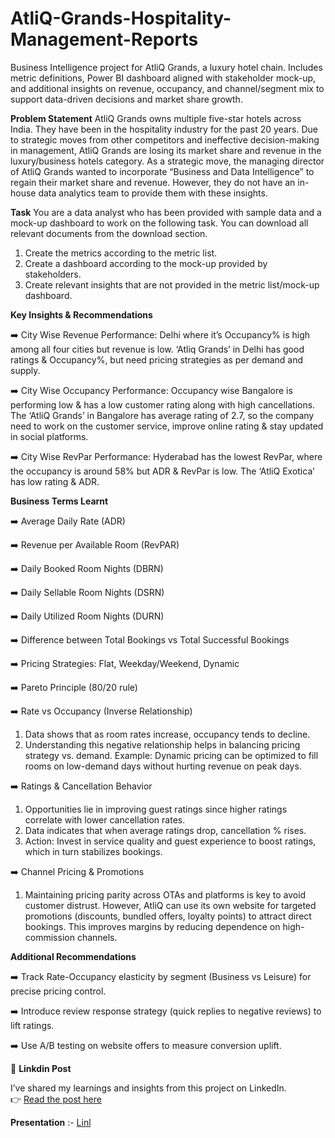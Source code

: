 # AtliQ-Grands-Hospitality-Management-Reports
Business Intelligence project for AtliQ Grands, a luxury hotel chain. Includes metric definitions, Power BI dashboard aligned with stakeholder mock-up, and additional insights on revenue, occupancy, and channel/segment mix to support data-driven decisions and market share growth.

**Problem Statement**
AtliQ Grands owns multiple five-star hotels across India. They have been in the hospitality industry for the past 20 years. Due to strategic moves from other competitors and ineffective decision-making in management, AtliQ Grands are losing its market share and revenue in the luxury/business hotels category. As a strategic move, the managing director of AtliQ Grands wanted to incorporate “Business and Data Intelligence” to regain their market share and revenue. However, they do not have an in-house data analytics team to provide them with these insights.

**Task**
You are a data analyst who has been provided with sample data and a mock-up dashboard to work on the following task. You can download all relevant documents from the download section.

1) Create the metrics according to the metric list.
2) Create a dashboard according to the mock-up provided by stakeholders.
3) Create relevant insights that are not provided in the metric list/mock-up dashboard.

**Key Insights & Recommendations**

➡️ City Wise Revenue Performance:
Delhi where it’s Occupancy% is high among all four cities but revenue is low. ‘Atliq Grands’ in Delhi has good ratings & Occupancy%, but need pricing strategies as per demand and supply.

➡️ City Wise Occupancy Performance:
Occupancy wise Bangalore is performing low & has a low customer rating along with high cancellations. The ‘AtliQ Grands’ in Bangalore has average rating of 2.7, so the company need to work on the customer service, improve online rating & stay updated in social platforms.

➡️ City Wise RevPar Performance:
Hyderabad has the lowest RevPar, where the occupancy is around 58% but ADR & RevPar is low. The ‘AtliQ Exotica’ has low rating & ADR.

**Business Terms Learnt**

➡️ Average Daily Rate (ADR)

➡️ Revenue per Available Room (RevPAR)

➡️ Daily Booked Room Nights (DBRN)

➡️ Daily Sellable Room Nights (DSRN)

➡️ Daily Utilized Room Nights (DURN)

➡️ Difference between Total Bookings vs Total Successful Bookings

➡️ Pricing Strategies: Flat, Weekday/Weekend, Dynamic

➡️ Pareto Principle (80/20 rule)

➡️ Rate vs Occupancy (Inverse Relationship)

1) Data shows that as room rates increase, occupancy tends to decline.
2) Understanding this negative relationship helps in balancing pricing strategy vs. demand.
Example: Dynamic pricing can be optimized to fill rooms on low-demand days without hurting revenue on peak days.

➡️ Ratings & Cancellation Behavior

1) Opportunities lie in improving guest ratings since higher ratings correlate with lower cancellation rates.
2) Data indicates that when average ratings drop, cancellation % rises.
3) Action: Invest in service quality and guest experience to boost ratings, which in turn stabilizes bookings.
   
➡️ Channel Pricing & Promotions

1) Maintaining pricing parity across OTAs and platforms is key to avoid customer distrust.
However, AtliQ can use its own website for targeted promotions (discounts, bundled offers, loyalty points) to attract direct bookings.
This improves margins by reducing dependence on high-commission channels.

**Additional Recommendations**

➡️ Track Rate-Occupancy elasticity by segment (Business vs Leisure) for precise pricing control.

➡️ Introduce review response strategy (quick replies to negative reviews) to lift ratings.

➡️ Use A/B testing on website offers to measure conversion uplift.


📢 **Linkdin Post**

I’ve shared my learnings and insights from this project on LinkedIn.  
👉 [Read the post here](https://www.linkedin.com/feed/update/urn:li:activity:7368324916955250688/)

**Presentation** :- [Linl](https://github.com/MahiAgarwal-K/AtliQ-Grands-Hospitality-Management-Reports/blob/main/Presentation.pdf)



